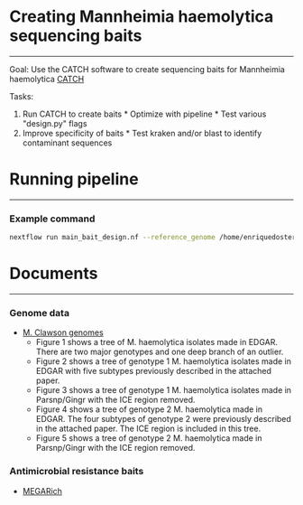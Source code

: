 # Creating Mannheimia haemolytica sequencing baits
------------

Goal: Use the CATCH software to create sequencing baits for Mannheimia haemolytica
[CATCH](https://github.com/broadinstitute/catch)

Tasks:
  1. Run CATCH to create baits
    * Optimize with pipeline
    * Test various "design.py" flags
  2. Improve specificity of baits
    * Test kraken and/or blast to identify contaminant sequences



# Running pipeline
------------

### Example command
```bash
nextflow run main_bait_design.nf --reference_genome /home/enriquedoster/Documents/Projects/Mann_heim_69_genomes/genome_assemblies/ncbi-genomes-2019-08-28/GCF_007963885.1_ASM796388v1_genomic.fna --input_dir /home/enriquedoster/Documents/Projects/63_genomes/test_dir -profile singularity --output test_WGS
```



# Documents
------------

### Genome data
- [M. Clawson genomes](https://github.com/EnriqueDoster/bait_creation_pipeline/tree/master/docs/M_haemolytica_literature/Clawson_genome_data)
  * Figure 1 shows a tree of M. haemolytica isolates made in EDGAR.  There are two major genotypes and one deep branch of an outlier.
  * Figure 2 shows a tree of genotype 1 M. haemolytica isolates made in EDGAR with five subtypes previously described in the attached paper.
  * Figure 3 shows a tree of genotype 1 M. haemolytica isolates made in Parsnp/Gingr with the ICE region removed.
  * Figure 4 shows a tree of genotype 2 M. haemolytica made in EDGAR.  The four subtypes of genotype 2 were previously described in the attached paper.  The ICE region is included in this tree.
  * Figure 5 shows a tree of genotype 2 M. haemolytica made in Parsnp/Gingr with the ICE region removed.

 
### Antimicrobial resistance baits
- [MEGARich](https://github.com/EnriqueDoster/bait_creation_pipeline/blob/master/docs/M_haemolytica_literature/2017.Noyes%20MEGaRICH%20-Microbiome.pdf)

